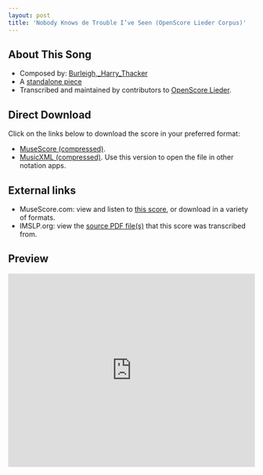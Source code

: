 ```yaml
---
layout: post
title: 'Nobody Knows de Trouble I’ve Seen (OpenScore Lieder Corpus)'
---
```


## About This Song

- Composed by: [Burleigh,_Harry_Thacker](https://fourscoreandmore.org/openscore/lieder/Burleigh,_Harry_Thacker)
- A [standalone piece](https://fourscoreandmore.org/openscore/lieder/Burleigh,_Harry_Thacker/_)
- Transcribed and maintained by contributors to [OpenScore Lieder].

[OpenScore Lieder]: https://musescore.com/openscore-lieder-corpus

## Direct Download

Click on the links below to download the score in your preferred format:
- [MuseScore (compressed)](https://github.com/openscore/lieder/blob/main/scores/Burleigh,_Harry_Thacker/_/Nobody_Knows_de_Trouble_I’ve_Seen/lc6753259.mscz?raw=true).
- [MusicXML (compressed)](https://github.com/openscore/lieder/blob/main/scores/Burleigh,_Harry_Thacker/_/Nobody_Knows_de_Trouble_I’ve_Seen/lc6753259.mxl?raw=true). Use this version to open the file in other notation apps.

## External links

- MuseScore.com: view and listen to [this score][MuseScore], or download in a variety of formats.
- IMSLP.org: view the [source PDF file(s)][IMSLP] that this score was transcribed from.

[MuseScore]: https://musescore.com/score/6753259
[IMSLP]: https://imslp.org/wiki/Special:ReverseLookup/257340

## Preview

<iframe width="100%" height="394" src="https://musescore.com/openscore-lieder-corpus/scores/6753259/embed" frameborder="0" allowfullscreen allow="autoplay; fullscreen"></iframe>
